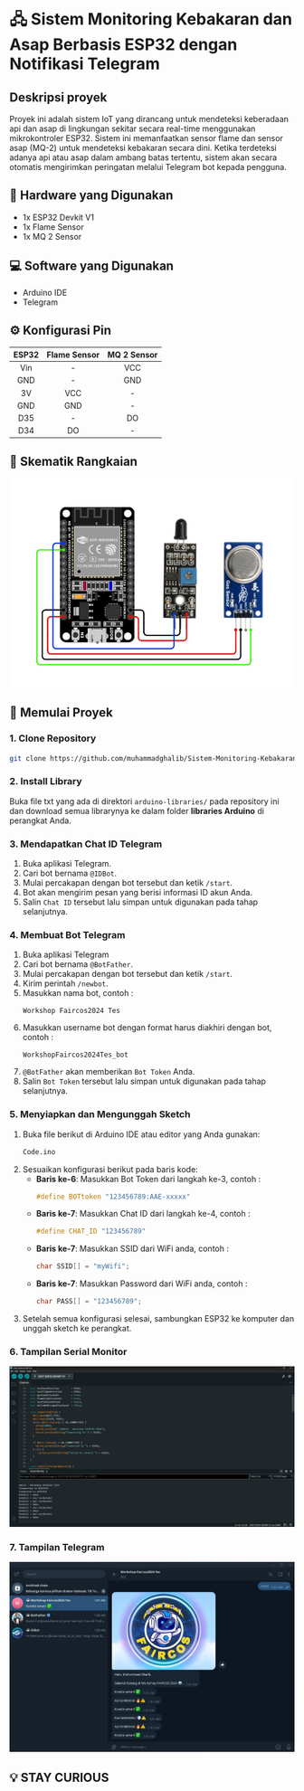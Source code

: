 # 🖧 Sistem Monitoring Kebakaran dan Asap Berbasis ESP32 dengan Notifikasi Telegram

## Deskripsi proyek
Proyek ini adalah sistem IoT yang dirancang untuk mendeteksi keberadaan api dan asap di lingkungan sekitar secara real-time menggunakan mikrokontroler ESP32. Sistem ini memanfaatkan sensor flame dan sensor asap (MQ-2) untuk mendeteksi kebakaran secara dini. Ketika terdeteksi adanya api atau asap dalam ambang batas tertentu, sistem akan secara otomatis mengirimkan peringatan melalui Telegram bot kepada pengguna.

## 🔌 Hardware yang Digunakan
- 1x ESP32 Devkit V1
- 1x Flame Sensor
- 1x MQ 2 Sensor
  
## 💻 Software yang Digunakan
- Arduino IDE
- Telegram

## ⚙️ Konfigurasi Pin
|    ESP32   | Flame Sensor| MQ 2 Sensor |
|:----------:|:-----------:|:-----------:|
|     Vin    |       -     |     VCC     |
|     GND    |       -     |     GND     |
|     3V     |      VCC    |      -      |
|     GND    |      GND    |      -      |
|     D35    |       -     |     DO      |
|     D34    |      DO     |      -      |

## 📘 Skematik Rangkaian
![](./docs/Schematic.jpg)

## 🚀 Memulai Proyek

### 1. Clone Repository

```bash
git clone https://github.com/muhammadghalib/Sistem-Monitoring-Kebakaran-dan-Asap-Berbasis-ESP32-dengan-Notifikasi-Telegram.git
```

### 2. Install Library

Buka file txt yang ada di direktori `arduino-libraries/` pada repository ini dan download semua librarynya ke dalam folder **libraries Arduino** di perangkat Anda.

### 3. Mendapatkan Chat ID Telegram
1. Buka aplikasi Telegram.
2. Cari bot bernama `@IDBot`.
3. Mulai percakapan dengan bot tersebut dan ketik `/start`.
4. Bot akan mengirim pesan yang berisi informasi ID akun Anda.
5. Salin `Chat ID` tersebut lalu simpan untuk digunakan pada tahap selanjutnya.

### 4. Membuat Bot Telegram
1. Buka aplikasi Telegram
2. Cari bot bernama `@BotFather`.
3. Mulai percakapan dengan bot tersebut dan ketik `/start`.
4. Kirim perintah `/newbot`.
5. Masukkan nama bot, contoh :
    ```
    Workshop Faircos2024 Tes
    ```
6. Masukkan username bot dengan format harus diakhiri dengan bot, contoh :
    ```
    WorkshopFaircos2024Tes_bot
    ```
7. `@BotFather` akan memberikan `Bot Token` Anda.
8. Salin `Bot Token` tersebut lalu simpan untuk digunakan pada tahap selanjutnya.

### 5. Menyiapkan dan Mengunggah Sketch
1. Buka file berikut di Arduino IDE atau editor yang Anda gunakan:  
    ```bash
    Code.ino
    ```
2. Sesuaikan konfigurasi berikut pada baris kode:
    - **Baris ke-6**: Masukkan Bot Token dari langkah ke-3, contoh :
      ```c++
      #define BOTtoken "123456789:AAE-xxxxx"
      ```
    - **Baris ke-7**: Masukkan Chat ID dari langkah ke-4, contoh :
      ```c++
      #define CHAT_ID "123456789"
      ```
    - **Baris ke-7**: Masukkan SSID dari WiFi anda, contoh :
      ```c++
      char SSID[] = "myWifi";
      ```
    - **Baris ke-7**: Masukkan Password dari WiFi anda, contoh :
      ```c++
      char PASS[] = "123456789";
      ```
3. Setelah semua konfigurasi selesai, sambungkan ESP32 ke komputer dan unggah sketch ke perangkat.

### 6. Tampilan Serial Monitor
![](./docs/Tampilan_Serial_Monitor.jpg)

### 7. Tampilan Telegram
![](./docs/Tampilan_Telegram.jpg)


## 💡 STAY CURIOUS
